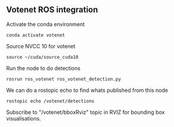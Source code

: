 ## Votenet ROS integration
Activate the conda environment
```
conda activate votenet
```
Source NVCC 10 for votenet
```
source ~/cuda/source_cuda10
```
Run the node to do detections
```
rosrun ros_votenet ros_votenet_detection.py 
```

We can do a rostopic echo to find whats published from this node
```
rostopic echo /votenet/detections
```
Subscribe to "/votenet/bboxRviz" topic in RVIZ for bounding box visualisations.